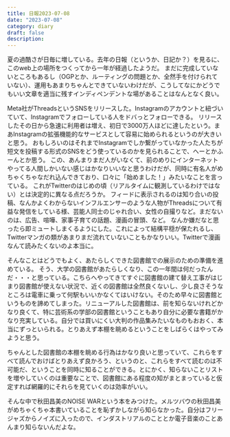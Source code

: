 ```yaml
---
title: 日報2023-07-08
date: "2023-07-08"
category: diary
draft: false
description:
---
```


夏の過酷さが日毎に増している。去年の日報（というか、日記か？）を見るに、このweb上の場所をつくってから一年が経過したようだ。
まだに完成していないところもあるし（OGPとか、ルーティングの問題とか、全然手を付けられていない）、運用もあまりちゃんとできていないわけだが、こうしてなにかどうでもいい文章を適当に残すインディペンデントな場があることはなんとなく良い。

Meta社がThreadsというSNSをリリースした。Instagramのアカウントと紐づいていて、Instagramでフォローしている人をドバっとフォローできる。
リリースしたその日から急速に利用者は増え、初日で3000万人ほどに達したという。まあInstagramの拡張機能的なサービスとして容易に始められるというのが大きいと思う。
おもしろいのはそれまでInstagramでしか繋がっていなかった人たちが短文を投稿する形式のSNSをどう使っているのかを見られることで、へーとかふーんとか思う。
この、あんまりまだ人がいなくて、前のめりにインターネットやってる人間しかいない感じはかなりいいなと思うわけだが、同時に有名人がめちゃくちゃなだれ込んできており、口々に「始めました！」みたいなことを言っている。
これがTwitterのはじめの頃（リアルタイムに観測しているわけではない）とは決定的に異なる点だろうか。
フィードに表示されるのは知り合いの投稿、なんかよくわからないインフルエンサーのような人物がThreadsについて有益な発信をしている様、芸能人同士のじゃれ合い、女性の自撮りなど。まだないのは、広告、喧嘩、家事子育ての話題、漫画の冒頭、など。
なんか嫌だなと思ったら即ミュートしまくるようにした。これによって結構平穏が保たれるし、Twitterマンガの類があまりまだ流れていないこともかなりいい。Twitterで漫画なんて読みたくないのよ本当に。

そんなことはどうでもよく、あたらしくできた図書館での展示のための準備を進めている。
そう、大学の図書館があたらしくなり、この一年間は何だったんだ・・・と思っている。こちらへやってきてすぐに図書館の建て替え工事がはじまり図書館が使えない状況で、近くの図書館は全然良くないし、少し良さそうなところは電車に乗って何駅もいいかなくてはいけない。そのため早々に図書館というものを諦めてしまった。リニューアルした図書館は、前を知らないけれどかなり良くて、特に芸術系の学部の図書館ということもあり自分に必要な書籍がかなり充実している。自分では買いにくい大判の作品集みたいなものもおおく、本当にずっといられる。とりあえず本棚を眺めるということをしばらくはやってみようと思う。

ちゃんとした図書館の本棚を眺める行為はかなり良いと思っていて、これらをすべて読んでおけばとりあえず良かろう、というのと、これらをすべて読むのは不可能だ、ということを同時に知ることができる。とにかく、知らないことリストを増やしていくのは重要なことで、図書館にある程度の知がまとまっていると仮定すれば網羅的にそれらを見ていくのは効率がいい。

そんな中で秋田昌美のNOISE WARという本をみつけた。メルツバウの秋田昌美がめちゃくちゃ本書いていることを恥ずかしながら知らなかった。自分はフリージャズからノイズに入ったので、インダストリアルのこととか電子音楽のことあんまり知らないんだよな。